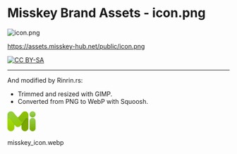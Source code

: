 # Misskey Brand Assets - icon.png

![icon.png](https://assets.misskey-hub.net/public/icon.png)

https://assets.misskey-hub.net/public/icon.png

[![CC BY-SA](https://licensebuttons.net/l/by-sa/4.0/88x31.png)](http://creativecommons.org/licenses/by-sa/4.0)

---

And modified by Rinrin.rs:

- Trimmed and resized with GIMP.
- Converted from PNG to WebP with Squoosh.

![misskey_icon.webp](./misskey_icon.webp)

misskey_icon.webp